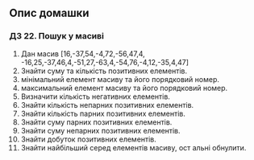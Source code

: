 ## Опис домашки

### ДЗ 22. Пошук у масиві 

 1. Дан масив [16,-37,54,-4,72,-56,47,4, -16,25,-37,46,4,-51,27,-63,4,-54,76,-4,12,-35,4,47] 
 2. Знайти суму та кількість позитивних елементів.
 3.  мінімальний елемент масиву та його порядковий номер.
 4.  максимальний елемент масиву та його порядковий номер.
 5. Визначити кількість негативних елементів.
 6. Знайти кількість непарних позитивних елементів.
 6. Знайти кількість парних позитивних елементів.
 7. Знайти суму парних позитивних елементів.
 8. Знайти суму непарних позитивних елементів.
 9. Знайти добуток позитивних елементів.
 10. Знайти найбільший серед елементів масиву, ост альні обнулити.